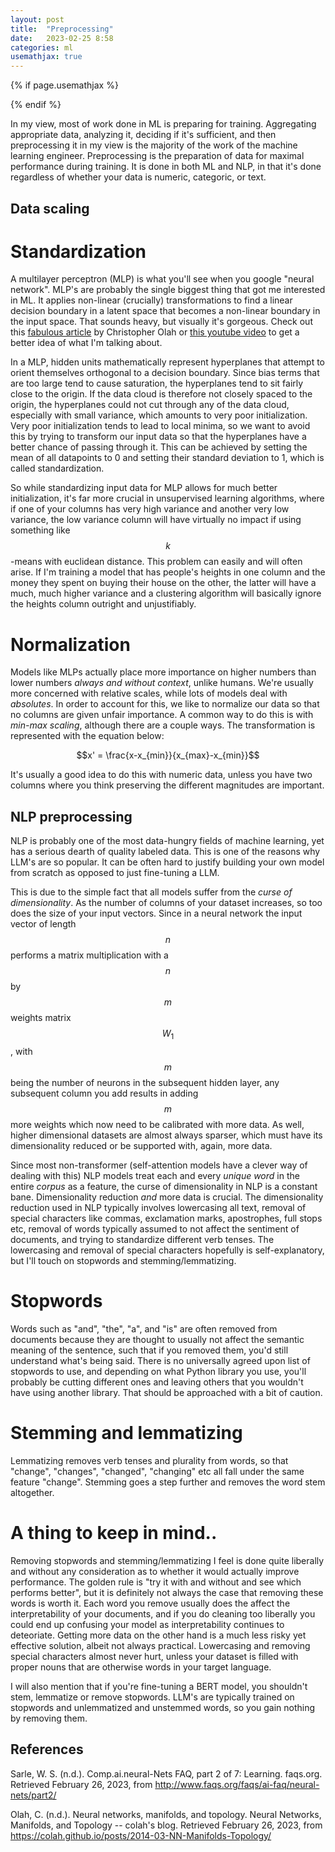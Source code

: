 ```yaml
---
layout: post
title:  "Preprocessing"
date:   2023-02-25 8:58
categories: ml
usemathjax: true
---
```


<!-- for mathjax support -->
{% if page.usemathjax %}
  <script type="text/x-mathjax-config">
    MathJax.Hub.Config({
    TeX: { equationNumbers: { autoNumber: "AMS" } }
    });
  </script>
  <script type="text/javascript" async src="https://cdn.mathjax.org/mathjax/latest/MathJax.js?config=TeX-AMS-MML_HTMLorMML"></script>
{% endif %}


In my view, most of work done in ML is preparing for training. Aggregating appropriate data, analyzing it, deciding if it's sufficient, and then preprocessing it in my view is the majority of the work of the machine learning engineer. Preprocessing is the preparation of data for maximal performance during training. It is done in both ML and NLP, in that it's done regardless of whether your data is numeric, categoric, or text. 

## Data scaling
# Standardization
A multilayer perceptron (MLP) is what you'll see when you google "neural network". MLP's are probably the single biggest thing that got me interested in ML. It applies non-linear (crucially) transformations to find a linear decision boundary in a latent space that becomes a non-linear boundary in the input space. That sounds heavy, but visually it's gorgeous. Check out this [fabulous article](https://colah.github.io/posts/2014-03-NN-Manifolds-Topology/) by Christopher Olah or [this youtube video](https://www.youtube.com/watch?v=k-Ann9GIbP4) to get a better idea of what I'm talking about. 

In a MLP, hidden units mathematically represent hyperplanes that attempt to orient themselves orthogonal to a decision boundary. Since bias terms that are too large tend to cause saturation, the hyperplanes tend to sit fairly close to the origin. If the data cloud is therefore not closely spaced to the origin, the hyperplanes could not cut through any of the data cloud, especially with small variance, which amounts to very poor initialization. Very poor initialization tends to lead to local minima, so we want to avoid this by trying to transform our input data so that the hyperplanes have a better chance of passing through it. This can be achieved by setting the mean of all datapoints to 0 and setting their standard deviation to 1, which is called standardization.

So while standardizing input data for MLP allows for much better initialization, it's far more crucial in unsupervised learning algorithms, where if one of your columns has very high variance and another very low variance, the low variance column will have virtually no impact if using something like $$k$$-means with euclidean distance. This problem can easily and will often arise. If I'm training a model that has people's heights in one column and the money they spent on buying their house on the other, the latter will have a much, much higher variance and a clustering algorithm will basically ignore the heights column outright and unjustifiably. 

# Normalization
Models like MLPs actually place more importance on higher numbers than lower numbers *always and without context*, unlike humans. We're usually more concerned with relative scales, while lots of models deal with *absolutes*. In order to account for this, we like to normalize our data so that no columns are given unfair importance. A common way to do this is with *min-max scaling*, although there are a couple ways. The transformation is represented with the equation below:

$$x' = \frac{x-x_{min}}{x_{max}-x_{min}}$$

It's usually a good idea to do this with numeric data, unless you have two columns where you think preserving the different magnitudes are important. 

## NLP preprocessing
NLP is probably one of the most data-hungry fields of machine learning, yet has a serious dearth of quality labeled data. This is one of the reasons why LLM's are so popular. It can be often hard to justify building your own model from scratch as opposed to just fine-tuning a LLM. 

This is due to the simple fact that all models suffer from the *curse of dimensionality*. As the number of columns of your dataset increases, so too does the size of your input vectors. Since in a neural network the input vector of length $$n$$ performs a matrix multiplication with a $$n$$ by $$m$$ weights matrix $$W_1$$, with $$m$$ being the number of neurons in the subsequent hidden layer, any subsequent column you add results in adding $$m$$ more weights which now need to be calibrated with more data. As well, higher dimensional datasets are almost always sparser, which must have its dimensionality reduced or be supported with, again, more data. 

Since most non-transformer (self-attention models have a clever way of dealing with this) NLP models treat each and every *unique word* in the entire *corpus* as a feature, the curse of dimensionality in NLP is a constant bane. Dimensionality reduction *and* more data is crucial. The dimensionality reduction used in NLP typically involves lowercasing all text, removal of special characters like commas, exclamation marks, apostrophes, full stops etc, removal of words typically assumed to not affect the sentiment of documents, and trying to standardize different verb tenses. The lowercasing and removal of special characters hopefully is self-explanatory, but I'll touch on stopwords and stemming/lemmatizing. 

# Stopwords
Words such as "and", "the", "a", and "is" are often removed from documents because they are thought to usually not affect the semantic meaning of the sentence, such that if you removed them, you'd still understand what's being said. There is no universally agreed upon list of stopwords to use, and depending on what Python library you use, you'll probably be cutting different ones and leaving others that you wouldn't have using another library. That should be approached with a bit of caution.

# Stemming and lemmatizing
Lemmatizing removes verb tenses and plurality from words, so that "change", "changes", "changed", "changing" etc all fall under the same feature "change". Stemming goes a step further and removes the word stem altogether.

# A thing to keep in mind..
Removing stopwords and stemming/lemmatizing I feel is done quite liberally and without any consideration as to whether it would actually improve performance. The golden rule is "try it with and without and see which performs better", but it is definitely not always the case that removing these words is worth it. Each word you remove usually does the affect the interpretability of your documents, and if you do cleaning too liberally you could end up confusing your model as interpretability continues to deteoriate. Getting more data on the other hand is a much less risky yet effective solution, albeit not always practical. Lowercasing and removing special characters almost never hurt, unless your dataset is filled with proper nouns that are otherwise words in your target language. 

I will also mention that if you're fine-tuning a BERT model, you shouldn't stem, lemmatize or remove stopwords. LLM's are typically trained on stopwords and unlemmatized and unstemmed words, so you gain nothing by removing them. 

## References

Sarle, W. S. (n.d.). Comp.ai.neural-Nets FAQ, part 2 of 7: Learning. faqs.org. Retrieved February 26, 2023, from http://www.faqs.org/faqs/ai-faq/neural-nets/part2/ 

Olah, C. (n.d.). Neural networks, manifolds, and topology. Neural Networks, Manifolds, and Topology -- colah's blog. Retrieved February 26, 2023, from https://colah.github.io/posts/2014-03-NN-Manifolds-Topology/ 